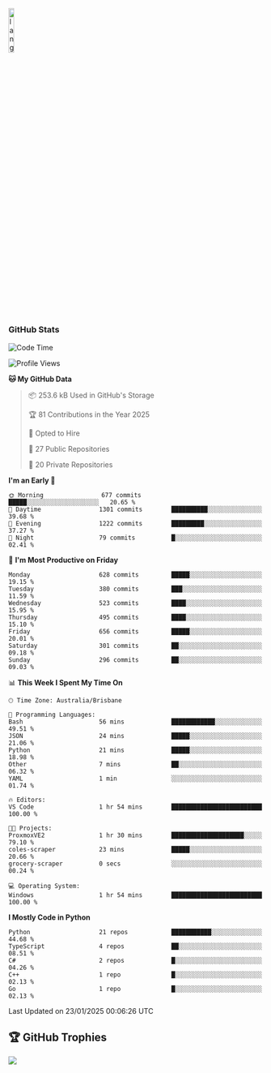 <p align="left"><img width=15%" src="https://github.com/alansmathew/alansmathew/raw/master/lang.gif" alt="lang image here" /></p>

# <h3 align="left">GitHub Stats</h3>

<!--START_SECTION:waka-->
![Code Time](http://img.shields.io/badge/Code%20Time-555%20hrs%2012%20mins-blue)

![Profile Views](http://img.shields.io/badge/Profile%20Views-17-blue)

**🐱 My GitHub Data** 

> 📦 253.6 kB Used in GitHub's Storage 
 > 
> 🏆 81 Contributions in the Year 2025
 > 
> 💼 Opted to Hire
 > 
> 📜 27 Public Repositories 
 > 
> 🔑 20 Private Repositories 
 > 
**I'm an Early 🐤** 

```text
🌞 Morning                677 commits         █████░░░░░░░░░░░░░░░░░░░░   20.65 % 
🌆 Daytime                1301 commits        ██████████░░░░░░░░░░░░░░░   39.68 % 
🌃 Evening                1222 commits        █████████░░░░░░░░░░░░░░░░   37.27 % 
🌙 Night                  79 commits          █░░░░░░░░░░░░░░░░░░░░░░░░   02.41 % 
```
📅 **I'm Most Productive on Friday** 

```text
Monday                   628 commits         █████░░░░░░░░░░░░░░░░░░░░   19.15 % 
Tuesday                  380 commits         ███░░░░░░░░░░░░░░░░░░░░░░   11.59 % 
Wednesday                523 commits         ████░░░░░░░░░░░░░░░░░░░░░   15.95 % 
Thursday                 495 commits         ████░░░░░░░░░░░░░░░░░░░░░   15.10 % 
Friday                   656 commits         █████░░░░░░░░░░░░░░░░░░░░   20.01 % 
Saturday                 301 commits         ██░░░░░░░░░░░░░░░░░░░░░░░   09.18 % 
Sunday                   296 commits         ██░░░░░░░░░░░░░░░░░░░░░░░   09.03 % 
```


📊 **This Week I Spent My Time On** 

```text
🕑︎ Time Zone: Australia/Brisbane

💬 Programming Languages: 
Bash                     56 mins             ████████████░░░░░░░░░░░░░   49.51 % 
JSON                     24 mins             █████░░░░░░░░░░░░░░░░░░░░   21.06 % 
Python                   21 mins             █████░░░░░░░░░░░░░░░░░░░░   18.98 % 
Other                    7 mins              ██░░░░░░░░░░░░░░░░░░░░░░░   06.32 % 
YAML                     1 min               ░░░░░░░░░░░░░░░░░░░░░░░░░   01.74 % 

🔥 Editors: 
VS Code                  1 hr 54 mins        █████████████████████████   100.00 % 

🐱‍💻 Projects: 
ProxmoxVE2               1 hr 30 mins        ████████████████████░░░░░   79.10 % 
coles-scraper            23 mins             █████░░░░░░░░░░░░░░░░░░░░   20.66 % 
grocery-scraper          0 secs              ░░░░░░░░░░░░░░░░░░░░░░░░░   00.24 % 

💻 Operating System: 
Windows                  1 hr 54 mins        █████████████████████████   100.00 % 
```

**I Mostly Code in Python** 

```text
Python                   21 repos            ███████████░░░░░░░░░░░░░░   44.68 % 
TypeScript               4 repos             ██░░░░░░░░░░░░░░░░░░░░░░░   08.51 % 
C#                       2 repos             █░░░░░░░░░░░░░░░░░░░░░░░░   04.26 % 
C++                      1 repo              █░░░░░░░░░░░░░░░░░░░░░░░░   02.13 % 
Go                       1 repo              █░░░░░░░░░░░░░░░░░░░░░░░░   02.13 % 
```




 Last Updated on 23/01/2025 00:06:26 UTC
<!--END_SECTION:waka-->

## 🏆 GitHub Trophies

![](https://github-profile-trophy.vercel.app/?username=samh06&theme=discord&no-frame=true&no-bg=false&margin-w=4)
